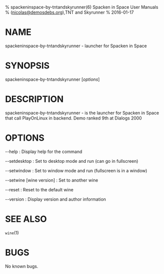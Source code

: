 % spackeninspace-by-tntandskyrunner(6) Spacken in Space User Manuals
%  (nicolas@demosdebs.org),TNT and Skyrunner
% 2016-01-17

# NAME
spackeninspace-by-tntandskyrunner - launcher for Spacken in Space

# SYNOPSIS
spackeninspace-by-tntandskyrunner [*options*]

# DESCRIPTION
spackeninspace-by-tntandskyrunner - is the launcher for Spacken in Space that call PlayOnLinux in backend.
Demo ranked 9th at Dialogs 2000

# OPTIONS
\--help
:   Display help for the command

\--setdesktop
:   Set to desktop mode and run (can go in fullscreen)

\--setwindow
:   Set to window mode and run (fullscreen is in a window)

\--setwine [wine version]
:   Set to another wine

\--reset
:   Reset to the default wine

\--version
:   Display version and author information

# SEE ALSO
`wine`(1)

# BUGS
No known bugs.
